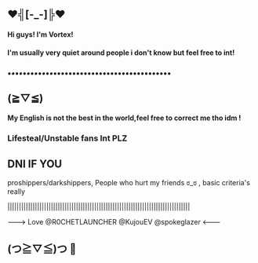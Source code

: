  ##           ♥⁠╣⁠[⁠-⁠_⁠-⁠]⁠╠⁠♥
	
	




#### Hi guys! I'm Vortex!



#### I'm usually very quiet around people i don't know but feel free to int!

### •_•_•_•_•_•_•_•_•_•_•_•_•••••••••••••••••••••••••••••••
##              (⁠≧⁠▽⁠≦⁠)


#### My English is not the best in the world,feel free to correct me tho idm !



### Lifesteal/Unstable fans Int PLZ 



## DNI IF YOU
proshippers/darkshippers, People who hurt my friends ಠ⁠_⁠ಠ , basic criteria's really 

||||||||||||||||||||||||||||||||||||||||||||||||||||||||||||||||||||||||||||||||

---> Love @R0CHETLAUNCHER @KujouEV @spokeglazer <--- 

## (⁠つ⁠≧⁠▽⁠≦⁠)⁠つ 🍪

